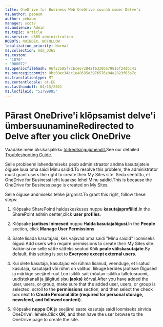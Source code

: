 ```yaml
---
title: OneDrive for Business Web OneDrive suunab ümber Delve'i
ms.author: pebaum
author: pebaum
manager: scotv
ms.audience: Admin
ms.topic: article
ms.service: o365-administration
ROBOTS: NOINDEX, NOFOLLOW
localization_priority: Normal
ms.collection: Adm_O365
ms.custom:
- "1870"
- "900072"
ms.openlocfilehash: 96f23585f7cbce672842f6330ba79816f24dbc41
ms.sourcegitcommit: 8bc60ec34bc1e40685e3976576e04a2623f63a7c
ms.translationtype: MT
ms.contentlocale: et-EE
ms.lasthandoff: 04/15/2021
ms.locfileid: "51799985"
---
```

# <a name="redirected-to-delve-after-you-click-onedrive"></a><span data-ttu-id="ffc80-102">Pärast OneDrive'i klõpsamist delve'i ümbersuunamine</span><span class="sxs-lookup"><span data-stu-id="ffc80-102">Redirected to Delve after you click OneDrive</span></span>

<span data-ttu-id="ffc80-103">Vaadake meie üksikasjalikku [tõrkeotsingujuhendit.](https://docs.microsoft.com/sharepoint/support/sites/troubleshooting-guide-for-sites-stopped-at-provisioning)</span><span class="sxs-lookup"><span data-stu-id="ffc80-103">See our detailed [Troubleshooting Guide](https://docs.microsoft.com/sharepoint/support/sites/troubleshooting-guide-for-sites-stopped-at-provisioning).</span></span>

<span data-ttu-id="ffc80-104">Selle probleemi lahendamiseks peab administraator andma kasutajatele õiguse luua oma saidi Minu saidid.</span><span class="sxs-lookup"><span data-stu-id="ffc80-104">To resolve this problem, the administrator must grant users the right to create their My Sites site.</span></span> <span data-ttu-id="ffc80-105">Seda seetõttu, et OneDrive for Businessi leht luuakse lehel Minu saidid.</span><span class="sxs-lookup"><span data-stu-id="ffc80-105">This is because the OneDrive for Business page is created on My Sites.</span></span>

<span data-ttu-id="ffc80-106">Selle õiguse andmiseks tehke järgmist.</span><span class="sxs-lookup"><span data-stu-id="ffc80-106">To grant this right, follow these steps:</span></span>

1. <span data-ttu-id="ffc80-107">Klõpsake SharePointi halduskeskuses nuppu **kasutajaprofiilid.**</span><span class="sxs-lookup"><span data-stu-id="ffc80-107">In the SharePoint admin center,click **user profiles**.</span></span>

2. <span data-ttu-id="ffc80-108">Klõpsake **jaotises Inimesed** nuppu **Halda kasutajaõigusi**.</span><span class="sxs-lookup"><span data-stu-id="ffc80-108">In the **People** section, click **Manage User Permissions**.</span></span>

3. <span data-ttu-id="ffc80-109">Saate lisada kasutajaid, kes vajavad oma saidi "Minu saidid" loomiseks õigusi.</span><span class="sxs-lookup"><span data-stu-id="ffc80-109">Add users who require permissions to create their My Sites site.</span></span> <span data-ttu-id="ffc80-110">Vaikimisi on selle sätte sätteks seatud Kõik **peale väliskasutajate.**</span><span class="sxs-lookup"><span data-stu-id="ffc80-110">By default, this setting is set to **Everyone except external users**.</span></span>

4. <span data-ttu-id="ffc80-111">Kui olete kasutaja, kasutajad või rühma lisanud, veenduge, et lisatud kasutaja, kasutajad  või rühm on valitud, liikuge kerides jaotisse Õigused ja märkige seejärel ruut Loo isiklik sait (nõutav isikliku talletusruumi, uudistekanali ja jälgitud sisu **jaoks)** kõrval.</span><span class="sxs-lookup"><span data-stu-id="ffc80-111">After you have added the user, users, or group, make sure that the added user, users, or group is selected, scroll to the **permissions** section, and then select the check box next to **Create Personal Site (required for personal storage, newsfeed, and followed content)**.</span></span>

5. <span data-ttu-id="ffc80-112">Klõpsake **nuppu OK** ja seejärel saate kasutaja saidi loomiseks sirvida OneDrive'i lehele.</span><span class="sxs-lookup"><span data-stu-id="ffc80-112">Click **OK**, and then have the user browse to the OneDrive page to create the site.</span></span>
